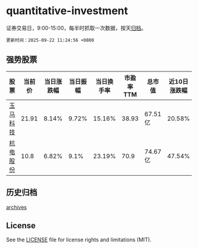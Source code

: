 # quantitative-investment

证券交易日，9:00-15:00，每半时抓取一次数据，按天[归档](archives)。

`更新时间：2025-09-22 11:24:56 +0800`

## 强势股票

|股票|当前价|当日涨跌幅|当日振幅|当日换手率|市盈率TTM|总市值|近10日涨跌幅|
|----|----|----|----|----|----|----|----|
|[玉马科技](https://xueqiu.com/S/SZ300993)|21.91|8.14%|9.72%|15.16%|38.93|67.51亿|20.58%|
|[杭电股份](https://xueqiu.com/S/SH603618)|10.8|6.82%|9.1%|23.19%|70.9|74.67亿|47.54%|

## 历史归档

[archives](archives)

## License

See the [LICENSE](LICENSE) file for license rights and limitations (MIT).